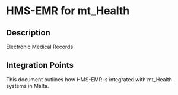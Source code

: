 # HMS-EMR for mt_Health

## Description

Electronic Medical Records

## Integration Points

This document outlines how HMS-EMR is integrated with mt_Health systems in Malta.
